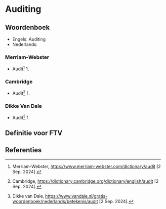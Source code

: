 # Auditing

## Woordenboek

- Engels: Auditing
- Nederlands:

### Merriam-Webster

- Audit[^1]
  1.

### Cambridge

- Audit[^2]
  1.

### Dikke Van Dale

- Audit[^3]
  1.

## Definitie voor FTV

## Referenties

[^1]: Merriam-Webster, https://www.merriam-webster.com/dictionary/audit [2 Sep. 2024].
[^2]: Cambridge, https://dictionary.cambridge.org/dictionary/english/audit [2 Sep. 2024].
[^3]: Dikke van Dale, https://www.vandale.nl/gratis-woordenboek/nederlands/betekenis/audit [2 Sep. 2024].
